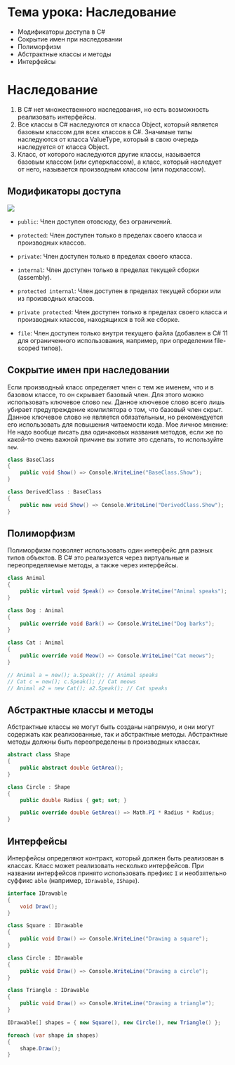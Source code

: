 # Тема урока: Наследование

- Модификаторы доступа в C#
- Сокрытие имен при наследовании
- Полиморфизм
- Абстрактные классы и методы
- Интерфейсы

# Наследование

1. В C# нет множественного наследования, но есть возможность реализовать интерфейсы.
2. Все классы в C# наследуются от класса Object, который является базовым классом для всех классов в C#. Значимые типы наследуются от класса ValueType, который в свою очередь наследуется от класса Object.
3. Класс, от которого наследуются другие классы, называется базовым классом (или суперклассом), а класс, который наследует от него, называется производным классом (или подклассом).

## Модификаторы доступа

![](https://dev-to-uploads.s3.amazonaws.com/uploads/articles/prlmzaidpn8pcv7j9gw8.png)

- `public`: Член доступен отовсюду, без ограничений.
- `protected`: Член доступен только в пределах своего класса и производных классов.
- `private`: Член доступен только в пределах своего класса.
- `internal`: Член доступен только в пределах текущей сборки (assembly).
- `protected internal`: Член доступен в пределах текущей сборки или из производных классов.
- `private protected`: Член доступен только в пределах своего класса и производных классов, находящихся в той же сборке.

- `file`: Член доступен только внутри текущего файла (добавлен в C# 11 для ограниченного использования, например, при определении file-scoped типов).

## Сокрытие имен при наследовании

Если производный класс определяет член с тем же именем, что и в базовом классе, то он скрывает базовый член. Для этого можно использовать ключевое слово `new`. Данное ключевое слово всего лишь убирает предупреждение компилятора о том, что базовый член скрыт. Данное ключевое слово не является обязательным, но рекомендуется его использовать для повышения читаемости кода. Мое личное мнение:
Не надо вообще писать два одинаковых названия методов, если же по какой-то очень важной причине вы хотите это сделать, то используйте `new`.

```csharp
class BaseClass
{
    public void Show() => Console.WriteLine("BaseClass.Show");
}

class DerivedClass : BaseClass
{
    public new void Show() => Console.WriteLine("DerivedClass.Show");
}
```

## Полиморфизм

Полиморфизм позволяет использовать один интерфейс для разных типов объектов. В C# это реализуется через виртуальные и переопределяемые методы, а также через интерфейсы.

```csharp
class Animal
{
    public virtual void Speak() => Console.WriteLine("Animal speaks");
}

class Dog : Animal
{
    public override void Bark() => Console.WriteLine("Dog barks");
}

class Cat : Animal
{
    public override void Meow() => Console.WriteLine("Cat meows");
}

// Animal a = new(); a.Speak(); // Animal speaks
// Cat c = new(); c.Speak(); // Cat meows
// Animal a2 = new Cat(); a2.Speak(); // Cat speaks
```

## Абстрактные классы и методы

Абстрактные классы не могут быть созданы напрямую, и они могут содержать как реализованные, так и абстрактные методы. Абстрактные методы должны быть переопределены в производных классах.

```csharp
abstract class Shape
{
    public abstract double GetArea();
}

class Circle : Shape
{
    public double Radius { get; set; }

    public override double GetArea() => Math.PI * Radius * Radius;
}
```

## Интерфейсы

Интерфейсы определяют контракт, который должен быть реализован в классах. Класс может реализовать несколько интерфейсов. При названии интерфейсов принято использовать префикс `I` и необзятельно суффикс `able` (например, `IDrawable`, `IShape`).

```csharp
interface IDrawable
{
    void Draw();
}

class Square : IDrawable
{
    public void Draw() => Console.WriteLine("Drawing a square");
}

class Circle : IDrawable
{
    public void Draw() => Console.WriteLine("Drawing a circle");
}

class Triangle : IDrawable
{
    public void Draw() => Console.WriteLine("Drawing a triangle");
}

IDrawable[] shapes = { new Square(), new Circle(), new Triangle() };

foreach (var shape in shapes)
{
    shape.Draw();
}
```


